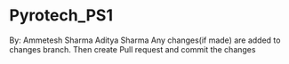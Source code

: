 # Pyrotech_PS1
By:
  Ammetesh Sharma
  Aditya Sharma
Any changes(if made) are added to changes branch. Then create Pull request and commit the changes
